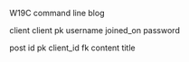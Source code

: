 W19C
command line blog

client
client pk
username
joined_on
password

post
id pk
client_id fk
content
title
